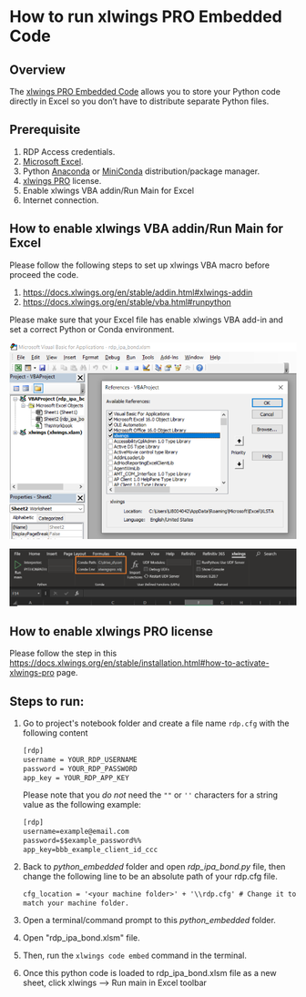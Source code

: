 # How to run xlwings PRO Embedded Code

## Overview

The [xlwings PRO Embedded Code](https://docs.xlwings.org/en/stable/deployment.html#embedded-code) allows you to store your Python code directly in Excel so you don’t have to distribute separate Python files.

## Prerequisite
1. RDP Access credentials.
2. [Microsoft Excel](https://www.microsoft.com/en-us/microsoft-365/excel).
3. Python [Anaconda](https://www.anaconda.com/distribution/) or [MiniConda](https://docs.conda.io/en/latest/miniconda.html) distribution/package manager.
4. [xlwings PRO](https://www.xlwings.org/pro) license.
5. Enable xlwings VBA addin/Run Main for Excel 
5. Internet connection.

## How to enable xlwings VBA addin/Run Main for Excel 

Please follow the following steps to set up xlwings VBA macro before proceed the code.
1. https://docs.xlwings.org/en/stable/addin.html#xlwings-addin
2. https://docs.xlwings.org/en/stable/vba.html#runpython

Please make sure that your Excel file has enable xlwings VBA add-in and set a correct Python or Conda environment. 

![Figure-1](../images/xlwings_pro_vba_addin.png "xlwings vba add-in") 

![Figure-2](../images/xlwings_runmain.png "xlwings run main") 

## How to enable xlwings PRO license

Please follow the step in this https://docs.xlwings.org/en/stable/installation.html#how-to-activate-xlwings-pro page.


## Steps to run:
1. Go to project's notebook folder and create a file name ```rdp.cfg``` with the following content
    ```
    [rdp]
    username = YOUR_RDP_USERNAME
    password = YOUR_RDP_PASSWORD
    app_key = YOUR_RDP_APP_KEY
    ```

    Please note that you *do not* need the ```""``` or ```''``` characters for a string value as the following example:

    ```
    [rdp]
    username=example@email.com
    password=$$example_password%%
    app_key=bbb_example_client_id_ccc
    ```

2. Back to *python_embedded* folder and open *rdp_ipa_bond.py* file, then change the following line to be an absolute path of your rdp.cfg file.
    ```
    cfg_location = '<your machine folder>' + '\\rdp.cfg' # Change it to match your machine folder.
    ```
3. Open a terminal/command prompt to this *python_embedded* folder.
4. Open "rdp_ipa_bond.xlsm" file.
5. Then, run the ```xlwings code embed``` command in the terminal.
6. Once this python code is loaded to rdp_ipa_bond.xlsm file as a new sheet, click xlwings --> Run main in Excel toolbar